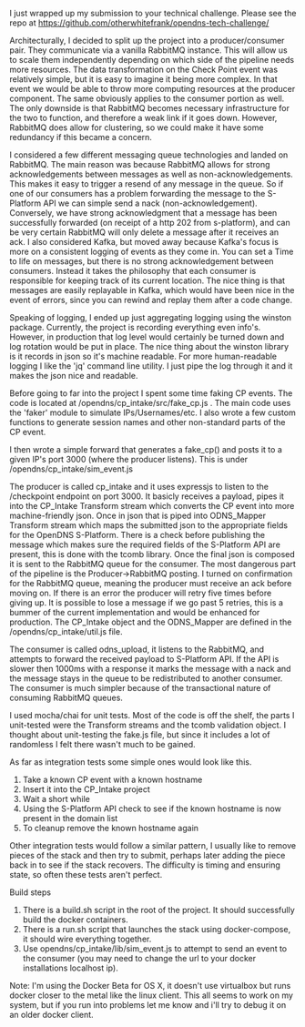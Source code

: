 I just wrapped up my submission to your technical challenge. Please see the repo at https://github.com/otherwhitefrank/opendns-tech-challenge/

Architecturally, I decided to split up the project into a producer/consumer pair. They communicate via a vanilla RabbitMQ instance. This will allow us to scale them independently depending on which side of the pipeline needs more resources. The data transformation on the Check Point event was relatively simple, but it is easy to imagine it being more complex. In that event we would be able to throw more computing resources at the producer component. The same obviously applies to the consumer portion as well. The only downside is that RabbitMQ becomes necessary infrastructure for the two to function, and therefore a weak link if it goes down. However, RabbitMQ does allow for clustering, so we could make it have some redundancy if this became a concern.

  I considered a few different messaging queue technologies and landed on RabbitMQ. The main reason was because RabbitMQ allows for strong acknowledgements between messages as well as non-acknowledgements. This makes it easy to trigger a resend of any message in the queue. So if one of our consumers has a problem forwarding the message to the S-Platform API we can simple send a nack (non-acknowledgement). Conversely, we have strong acknowledgment that a message has been successfully forwarded (on receipt of a http 202 from s-platform), and can be very certain RabbitMQ will only delete a message after it receives an ack. 
  I also considered Kafka, but moved away because Kafka's focus is more on a consistent logging of events as they come in. You can set a Time to life on messages, but there is no strong acknowledgement between consumers. Instead it takes the philosophy that each consumer is responsible for keeping track of its current location. The nice thing is that messages are easily replayable in Kafka, which would have been nice in the event of errors, since you can rewind and replay them after a code change. 

  Speaking of logging, I ended up just aggregating logging using the winston package. Currently, the project is recording everything even info's. However, in production that log level would certainly be turned down and log rotation would be put in place. The nice thing about the winston library is it records in json so it's machine readable. For more human-readable logging I like the 'jq' command line utility. I just pipe the log through it and it makes the json nice and readable.

Before going to far into the project I spent some time faking CP events. The code is located at /opendns/cp_intake/src/fake_cp.js . The main code uses the 'faker' module to simulate IPs/Usernames/etc. I also wrote a few custom functions to generate session names and other non-standard parts of the CP event. 

I then wrote a simple forward that generates a fake_cp() and posts it to a given IP's port 3000 (where the producer listens). This is under /opendns/cp_intake/sim_event.js

The producer is called cp_intake and it uses expressjs to listen to the /checkpoint endpoint on port 3000. It basicly receives a payload, pipes it into the CP_Intake Transform stream which converts the CP event into more machine-friendly json. Once in json that is piped into ODNS_Mapper Transform stream which maps the submitted json to the appropriate fields for the OpenDNS S-Platform. There is a check before publishing the message which makes sure the required fields of the S-Platform API are present, this is done with the tcomb library. Once the final json is composed it is sent to the RabbitMQ queue for the consumer. The most dangerous part of the pipeline is the Producer->RabbitMQ posting. I turned on confirmation for the RabbitMQ queue, meaning the producer must receive an ack before moving on. If there is an error the producer will retry five times before giving up. It is possible to lose a message if we go past 5 retries, this is a bummer of the current implementation and would be enhanced for production. The CP_Intake object and the ODNS_Mapper are defined in the /opendns/cp_intake/util.js file. 

The consumer is called odns_upload, it listens to the RabbitMQ, and attempts to forward the received payload to S-Platform API. If the API is slower then 1000ms with a response it marks the message with a nack and the message stays in the queue to be redistributed to another consumer. The consumer is much simpler because of the transactional nature of consuming RabbitMQ queues. 

I used mocha/chai for unit tests. Most of the code is off the shelf, the parts I unit-tested were the Transform streams and the tcomb validation object. I thought about unit-testing the fake.js file, but since it includes a lot of randomless I felt there wasn't much to be gained. 

As far as integration tests some simple ones would look like this.
1. Take a known CP event with a known hostname
2. Insert it into the CP_Intake project
3. Wait a short while
4. Using the S-Platform API check to see if the known hostname is now present in the domain list
5. To cleanup remove the known hostname again

Other integration tests would follow a similar pattern, I usually like to remove pieces of the stack and then try to submit, perhaps later adding the piece back in to see if the stack recovers. The difficulty is timing and ensuring state, so often these tests aren't perfect. 

Build steps 
1. There is a build.sh script in the root of the project. It should successfully build the docker containers.
2. There is a run.sh script that launches the stack using docker-compose, it should wire everything together.
3. Use opendns/cp_intake/lib/sim_event.js to attempt to send an event to the consumer (you may need to change the url to your docker installations localhost ip). 

Note: I'm using the Docker Beta for OS X, it doesn't use virtualbox but runs docker closer to the metal like the linux client. This all seems to work on my system, but if you run into problems let me know and i'll try to debug it on an older docker client.
